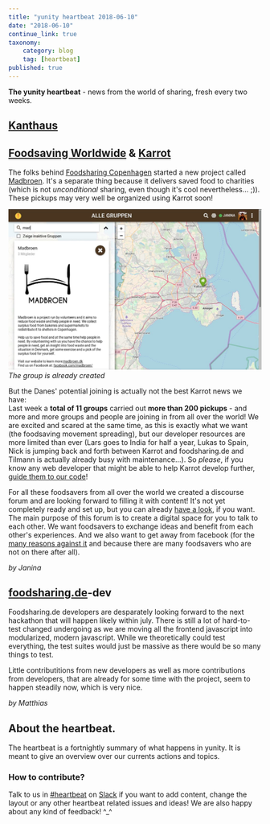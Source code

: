 ```yaml
---
title: "yunity heartbeat 2018-06-10"
date: "2018-06-10"
continue_link: true
taxonomy:
    category: blog
    tag: [heartbeat]
published: true
---
```


**The yunity heartbeat** - news from the world of sharing, fresh every two weeks.

## [Kanthaus](https://kanthaus.online)

## [Foodsaving Worldwide](https://foodsaving.world) & [Karrot](https://karrot.world)
The folks behind [Foodsharing Copenhagen](http://foodsharingcph.org/) started a new project called [Madbroen](https://www.facebook.com/madbroen/). It's a separate thing because it delivers saved food to charities (which is not _unconditional_ sharing, even though it's cool nevertheless... ;)). These pickups may very well be organized using Karrot soon!

![](madbroen.jpg)
_The group is already created_

But the Danes' potential joining is actually not the best Karrot news we have: </br>
Last week a **total of 11 groups** carried out **more than 200 pickups** - and more and more groups and people are joining in from all over the world! We are excited and scared at the same time, as this is exactly what we want (the foodsaving movement spreading), but our developer resources are more limited than ever (Lars goes to India for half a year, Lukas to Spain, Nick is jumping back and forth between Karrot and foodsharing.de and Tilmann is actually already busy with maintenance...). So _please_, if you know any web developer that might be able to help Karrot develop further, [guide them to our code](https://github.com/yunity/karrot-frontend)!

For all these foodsavers from all over the world we created a discourse forum and are looking forward to filling it with content! It's not yet completely ready and set up, but you can already [have a look](https://community.foodsaving.world/), if you want. The main purpose of this forum is to create a digital space for you to talk to each other. We want foodsavers to exchange ideas and benefit from each other's experiences. And we also want to get away from facebook (for the [many reasons against it](https://www.google.com/search?q=reasons+to+leave+facebook&ie=utf-8&oe=utf-8&client=firefox-b-ab) and because there are many foodsavers who are not on there after all).

_by Janina_

## [foodsharing.de](https://foodsharing.de)-dev
Foodsharing.de developers are desparately looking forward to the next hackathon that will happen likely within july.
There is still a lot of hard-to-test changed undergoing as we are moving all the frontend javascript into modularized, modern javascript.
While we theoretically could test everything, the test suites would just be massive as there would be so many things to test.

Little contributitions from new developers as well as more contributions from developers, that are already for some time with the project, seem to happen steadily now, which is very nice.

_by Matthias_

## About the heartbeat.
The heartbeat is a fortnightly summary of what happens in yunity. It is meant to give an overview over our currents actions and topics.

### How to contribute?
Talk to us in [#heartbeat](https://yunity.slack.com/messages/heartbeat/) on [Slack](https://slackin.yunity.org) if you want to add content, change the layout or any other heartbeat related issues and ideas! We are also happy about any kind of feedback! ^\_^
